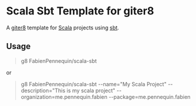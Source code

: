 # Scala Sbt Template for giter8

A [giter8] template for [Scala] projects using [sbt].

## Usage

> g8 FabienPennequin/scala-sbt

or

> g8 FabienPennequin/scala-sbt --name="My Scala Project" --description="This is my scala project" --organization=me.pennequin.fabien --package=me.pennequin.fabien


[giter8]: https://github.com/n8han/giter8
[Scala]: http://www.scala-lang.org/
[sbt]: http://github.com/harrah/xsbt/

